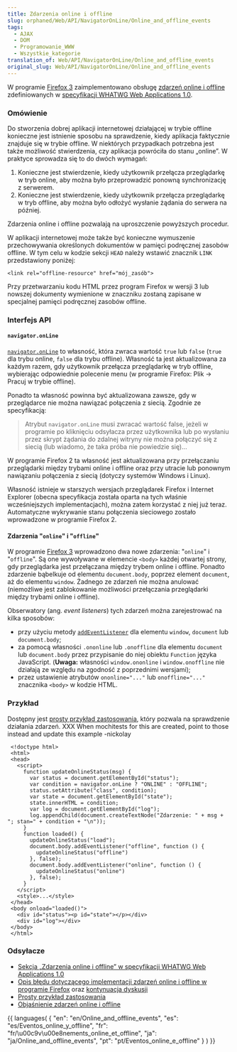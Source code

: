 ```yaml
---
title: Zdarzenia online i offline
slug: orphaned/Web/API/NavigatorOnLine/Online_and_offline_events
tags:
  - AJAX
  - DOM
  - Programowanie_WWW
  - Wszystkie_kategorie
translation_of: Web/API/NavigatorOnLine/Online_and_offline_events
original_slug: Web/API/NavigatorOnLine/Online_and_offline_events
---
```

W programie [Firefox 3](pl/Firefox_3_dla_programist%c3%b3w) zaimplementowano obsługę [zdarzeń online i offline](http://www.whatwg.org/specs/web-apps/current-work/#offline) zdefiniowanych w [specyfikacji WHATWG Web Applications 1.0](http://www.whatwg.org/specs/web-apps/current-work/).

### Omówienie

Do stworzenia dobrej aplikacji internetowej działającej w trybie offline konieczne jest istnienie sposobu na sprawdzenie, kiedy aplikacja faktycznie znajduje się w trybie offline. W niektórych przypadkach potrzebna jest także możliwość stwierdzenia, czy aplikacja powróciła do stanu „online”. W praktyce sprowadza się to do dwóch wymagań:

1.  Konieczne jest stwierdzenie, kiedy użytkownik przełącza przeglądarkę w tryb online, aby można było przeprowadzić ponowną synchronizację z serwerem.
2.  Konieczne jest stwierdzenie, kiedy użytkownik przełącza przeglądarkę w tryb offline, aby można było odłożyć wysłanie żądania do serwera na później.

Zdarzenia online i offline pozwalają na uproszczenie powyższych procedur.

W aplikacji internetowej może także być konieczne wymuszenie przechowywania określonych dokumentów w pamięci podręcznej zasobów offline. W tym celu w kodzie sekcji `HEAD` należy wstawić znacznik `LINK` przedstawiony poniżej:

    <link rel="offline-resource" href="mój_zasób">

Przy przetwarzaniu kodu HTML przez program Firefox w wersji 3 lub nowszej dokumenty wymienione w znaczniku zostaną zapisane w specjalnej pamięci podręcznej zasobów offline.

### Interfejs API

#### `navigator.onLine`

[`navigator.onLine`](pl/DOM/window.navigator.onLine) to własność, która zwraca wartość `true` lub `false` (`true` dla trybu online, `false` dla trybu offline). Własność ta jest aktualizowana za każdym razem, gdy użytkownik przełącza przeglądarkę w tryb offline, wybierając odpowiednie polecenie menu (w programie Firefox: Plik -> Pracuj w trybie offline).

Ponadto ta własność powinna być aktualizowana zawsze, gdy w przeglądarce nie można nawiązać połączenia z siecią. Zgodnie ze specyfikacją:

> Atrybut `navigator.onLine` musi zwracać wartość false, jeżeli w programie po kliknięciu odsyłacza przez użytkownika lub po wysłaniu przez skrypt żądania do zdalnej witryny nie można połączyć się z siecią (lub wiadomo, że taka próba nie powiedzie się)...

W programie Firefox 2 ta własność jest aktualizowana przy przełączaniu przeglądarki między trybami online i offline oraz przy utracie lub ponownym nawiązaniu połączenia z siecią (dotyczy systemów Windows i Linux).

Własność istnieje w starszych wersjach przeglądarek Firefox i Internet Explorer (obecna specyfikacja została oparta na tych właśnie wcześniejszych implementacjach), można zatem korzystać z niej już teraz. Automatyczne wykrywanie stanu połączenia sieciowego zostało wprowadzone w programie Firefox 2.

#### Zdarzenia "`online`" i "`offline`"

W programie [Firefox 3](pl/Firefox_3) wprowadzono dwa nowe zdarzenia: "`online`" i "`offline`". Są one wywoływane w elemencie `<body>` każdej otwartej strony, gdy przeglądarka jest przełączana między trybem online i offline. Ponadto zdarzenie bąbelkuje od elementu `document.body`, poprzez element `document`, aż do elementu `window`. Żadnego ze zdarzeń nie można anulować (niemożliwe jest zablokowanie możliwości przełączania przeglądarki między trybami online i offline).

Obserwatory (ang. _event listeners_) tych zdarzeń można zarejestrować na kilka sposobów:

- przy użyciu metody [`addEventListener`](pl/DOM/element.addEventListener) dla elementu `window`, `document` lub `document.body`;
- za pomocą własności `.ononline` lub `.onoffline` dla elementu `document` lub `document.body` przez przypisanie do niej obiektu `Function` języka JavaScript. (**Uwaga:** własności `window.ononline` i `window.onoffline` nie działają ze względu na zgodność z poprzednimi wersjami);
- przez ustawienie atrybutów `ononline="..."` lub `onoffline="..."` znacznika `<body>` w kodzie HTML.

### Przykład

Dostępny jest [prosty przykład zastosowania](https://bugzilla.mozilla.org/attachment.cgi?id=220609), który pozwala na sprawdzenie działania zdarzeń.
XXX When mochitests for this are created, point to those instead and update this example -nickolay

     <!doctype html>
     <html>
     <head>
       <script>
         function updateOnlineStatus(msg) {
           var status = document.getElementById("status");
           var condition = navigator.onLine ? "ONLINE" : "OFFLINE";
           status.setAttribute("class", condition);
           var state = document.getElementById("state");
           state.innerHTML = condition;
           var log = document.getElementById("log");
           log.appendChild(document.createTextNode("Zdarzenie: " + msg + "; stan=" + condition + "\n"));
         }
         function loaded() {
           updateOnlineStatus("load");
           document.body.addEventListener("offline", function () {
             updateOnlineStatus("offline")
           }, false);
           document.body.addEventListener("online", function () {
             updateOnlineStatus("online")
           }, false);
         }
       </script>
       <style>...</style>
     </head>
     <body onload="loaded()">
       <div id="status"><p id="state"></p></div>
       <div id="log"></div>
     </body>
     </html>

### Odsyłacze

- [Sekcja „Zdarzenia online i offline” w specyfikacji WHATWG Web Applications 1.0](http://www.whatwg.org/specs/web-apps/current-work/#offline)
- [Opis błędu dotyczącego implementacji zdarzeń online i offline w programie Firefox](https://bugzilla.mozilla.org/show_bug.cgi?id=336359) oraz [kontynuacja dyskusji](https://bugzilla.mozilla.org/show_bug.cgi?id=336682)
- [Prosty przykład zastosowania](https://bugzilla.mozilla.org/attachment.cgi?id=220609)
- [Objaśnienie zdarzeń online i offline](http://ejohn.org/blog/offline-events/)

{{ languages( { "en": "en/Online_and_offline_events", "es": "es/Eventos_online_y_offline", "fr": "fr/\u00c9v\u00e8nements_online_et_offline", "ja": "ja/Online_and_offline_events", "pt": "pt/Eventos_online_e_offline" } ) }}
